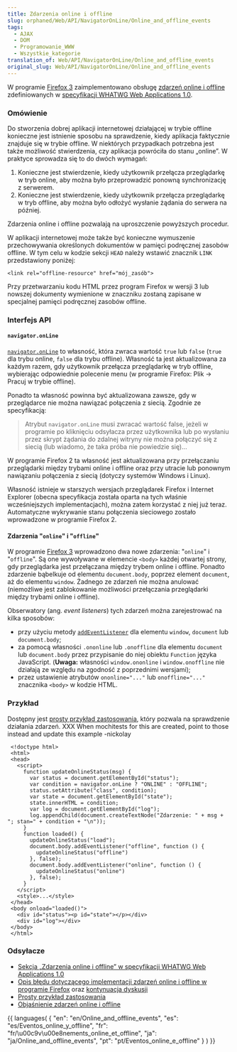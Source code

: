 ```yaml
---
title: Zdarzenia online i offline
slug: orphaned/Web/API/NavigatorOnLine/Online_and_offline_events
tags:
  - AJAX
  - DOM
  - Programowanie_WWW
  - Wszystkie_kategorie
translation_of: Web/API/NavigatorOnLine/Online_and_offline_events
original_slug: Web/API/NavigatorOnLine/Online_and_offline_events
---
```

W programie [Firefox 3](pl/Firefox_3_dla_programist%c3%b3w) zaimplementowano obsługę [zdarzeń online i offline](http://www.whatwg.org/specs/web-apps/current-work/#offline) zdefiniowanych w [specyfikacji WHATWG Web Applications 1.0](http://www.whatwg.org/specs/web-apps/current-work/).

### Omówienie

Do stworzenia dobrej aplikacji internetowej działającej w trybie offline konieczne jest istnienie sposobu na sprawdzenie, kiedy aplikacja faktycznie znajduje się w trybie offline. W niektórych przypadkach potrzebna jest także możliwość stwierdzenia, czy aplikacja powróciła do stanu „online”. W praktyce sprowadza się to do dwóch wymagań:

1.  Konieczne jest stwierdzenie, kiedy użytkownik przełącza przeglądarkę w tryb online, aby można było przeprowadzić ponowną synchronizację z serwerem.
2.  Konieczne jest stwierdzenie, kiedy użytkownik przełącza przeglądarkę w tryb offline, aby można było odłożyć wysłanie żądania do serwera na później.

Zdarzenia online i offline pozwalają na uproszczenie powyższych procedur.

W aplikacji internetowej może także być konieczne wymuszenie przechowywania określonych dokumentów w pamięci podręcznej zasobów offline. W tym celu w kodzie sekcji `HEAD` należy wstawić znacznik `LINK` przedstawiony poniżej:

    <link rel="offline-resource" href="mój_zasób">

Przy przetwarzaniu kodu HTML przez program Firefox w wersji 3 lub nowszej dokumenty wymienione w znaczniku zostaną zapisane w specjalnej pamięci podręcznej zasobów offline.

### Interfejs API

#### `navigator.onLine`

[`navigator.onLine`](pl/DOM/window.navigator.onLine) to własność, która zwraca wartość `true` lub `false` (`true` dla trybu online, `false` dla trybu offline). Własność ta jest aktualizowana za każdym razem, gdy użytkownik przełącza przeglądarkę w tryb offline, wybierając odpowiednie polecenie menu (w programie Firefox: Plik -> Pracuj w trybie offline).

Ponadto ta własność powinna być aktualizowana zawsze, gdy w przeglądarce nie można nawiązać połączenia z siecią. Zgodnie ze specyfikacją:

> Atrybut `navigator.onLine` musi zwracać wartość false, jeżeli w programie po kliknięciu odsyłacza przez użytkownika lub po wysłaniu przez skrypt żądania do zdalnej witryny nie można połączyć się z siecią (lub wiadomo, że taka próba nie powiedzie się)...

W programie Firefox 2 ta własność jest aktualizowana przy przełączaniu przeglądarki między trybami online i offline oraz przy utracie lub ponownym nawiązaniu połączenia z siecią (dotyczy systemów Windows i Linux).

Własność istnieje w starszych wersjach przeglądarek Firefox i Internet Explorer (obecna specyfikacja została oparta na tych właśnie wcześniejszych implementacjach), można zatem korzystać z niej już teraz. Automatyczne wykrywanie stanu połączenia sieciowego zostało wprowadzone w programie Firefox 2.

#### Zdarzenia "`online`" i "`offline`"

W programie [Firefox 3](pl/Firefox_3) wprowadzono dwa nowe zdarzenia: "`online`" i "`offline`". Są one wywoływane w elemencie `<body>` każdej otwartej strony, gdy przeglądarka jest przełączana między trybem online i offline. Ponadto zdarzenie bąbelkuje od elementu `document.body`, poprzez element `document`, aż do elementu `window`. Żadnego ze zdarzeń nie można anulować (niemożliwe jest zablokowanie możliwości przełączania przeglądarki między trybami online i offline).

Obserwatory (ang. _event listeners_) tych zdarzeń można zarejestrować na kilka sposobów:

- przy użyciu metody [`addEventListener`](pl/DOM/element.addEventListener) dla elementu `window`, `document` lub `document.body`;
- za pomocą własności `.ononline` lub `.onoffline` dla elementu `document` lub `document.body` przez przypisanie do niej obiektu `Function` języka JavaScript. (**Uwaga:** własności `window.ononline` i `window.onoffline` nie działają ze względu na zgodność z poprzednimi wersjami);
- przez ustawienie atrybutów `ononline="..."` lub `onoffline="..."` znacznika `<body>` w kodzie HTML.

### Przykład

Dostępny jest [prosty przykład zastosowania](https://bugzilla.mozilla.org/attachment.cgi?id=220609), który pozwala na sprawdzenie działania zdarzeń.
XXX When mochitests for this are created, point to those instead and update this example -nickolay

     <!doctype html>
     <html>
     <head>
       <script>
         function updateOnlineStatus(msg) {
           var status = document.getElementById("status");
           var condition = navigator.onLine ? "ONLINE" : "OFFLINE";
           status.setAttribute("class", condition);
           var state = document.getElementById("state");
           state.innerHTML = condition;
           var log = document.getElementById("log");
           log.appendChild(document.createTextNode("Zdarzenie: " + msg + "; stan=" + condition + "\n"));
         }
         function loaded() {
           updateOnlineStatus("load");
           document.body.addEventListener("offline", function () {
             updateOnlineStatus("offline")
           }, false);
           document.body.addEventListener("online", function () {
             updateOnlineStatus("online")
           }, false);
         }
       </script>
       <style>...</style>
     </head>
     <body onload="loaded()">
       <div id="status"><p id="state"></p></div>
       <div id="log"></div>
     </body>
     </html>

### Odsyłacze

- [Sekcja „Zdarzenia online i offline” w specyfikacji WHATWG Web Applications 1.0](http://www.whatwg.org/specs/web-apps/current-work/#offline)
- [Opis błędu dotyczącego implementacji zdarzeń online i offline w programie Firefox](https://bugzilla.mozilla.org/show_bug.cgi?id=336359) oraz [kontynuacja dyskusji](https://bugzilla.mozilla.org/show_bug.cgi?id=336682)
- [Prosty przykład zastosowania](https://bugzilla.mozilla.org/attachment.cgi?id=220609)
- [Objaśnienie zdarzeń online i offline](http://ejohn.org/blog/offline-events/)

{{ languages( { "en": "en/Online_and_offline_events", "es": "es/Eventos_online_y_offline", "fr": "fr/\u00c9v\u00e8nements_online_et_offline", "ja": "ja/Online_and_offline_events", "pt": "pt/Eventos_online_e_offline" } ) }}
